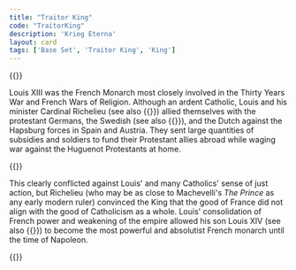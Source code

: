 ```yaml
---
title: "Traitor King"
code: "TraitorKing"
description: 'Krieg Eterna'
layout: card
tags: ['Base Set', 'Traitor King', 'King']
---
```

{{<card-detail-page code="TraitorKing" title="Traitor King" artwork="Louis XIII of France by Philippe de Champaigne (1635)" attr="William Shakespeare" book="Macbeth">}}
<p>
Louis XIII was the French Monarch most closely involved in the Thirty Years War and French Wars of Religion.  Although an ardent Catholic, Louis and his minister Cardinal Richelieu (see also {{<cardlink name="Minister" code="minister">}}) allied themselves with the protestant Germans, the Swedish (see also {{<cardlink name="Lion King" code="lion-king">}}), and the Dutch against the Hapsburg forces in Spain and Austria. They sent large quantities of subsidies and soldiers to fund their Protestant allies abroad while waging war against the Huguenot Protestants at home. 
</p>
{{<card-detail-image file="rochelle.png" caption="Richelieu on the Sea Wall of La Rochelle by Henri Motte (1881)">}}
<p>
This clearly conflicted against Louis' and many Catholics' sense of just action, but Richelieu (who may be as close to Machevelli's <i>The Prince</i> as any early modern ruler) convinced the King that the good of France did not align with the good of Catholicism as a whole. Louis' consolidation of French power and weakening of the empire allowed his son Louis XIV (see also {{<cardlink name="Sun King" code="sun-king">}}) to become the most powerful and absolutist French monarch until the time of Napoleon.
</p> 

{{</card-detail-page>}}